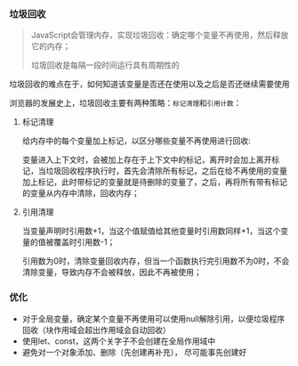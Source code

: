 ### 垃圾回收

> JavaScript会管理内存，实现垃圾回收：确定哪个变量不再使用，然后释放它的内存；
>
> 垃圾回收是每隔一段时间运行具有周期性的

垃圾回收的难点在于，如何知道该变量是否还在使用以及之后是否还继续需要使用

浏览器的发展史上，垃圾回收主要有两种策略：`标记清理`和`引用计数`：

1. 标记清理

   给内存中的每个变量加上标记，以区分哪些变量不再使用进行回收:

   变量进入上下文时，会被加上存在于上下文中的标记，离开时会加上离开标记，当垃圾回收程序执行时，首先会清除所有标记，之后在给不再使用的变量加上标记，此时带标记的变量就是待删除的变量了，之后，再将所有带有标记的变量从内存中清除，回收内存；

2. 引用清理

   当变量声明时引用数+1，当这个值赋值给其他变量时引用数同样+1，当这个变量的值被覆盖时引用数-1；

   引用数为0时，清除变量回收内存，但当一个函数执行完引用数不为0时，不会清除变量，导致内存不会被释放，因此不再被使用；



### 优化

* 对于全局变量，确定某个变量不再使用可以使用null解除引用，以便垃圾程序回收（块作用域会超出作用域会自动回收）
* 使用let、const，这两个关字子不会创建在全局作用域中
* 避免对一个对象添加、删除（先创建再补充）， 尽可能事先创建好

